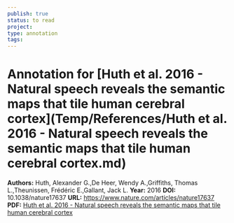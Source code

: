 ```yaml
---
publish: true
status: to read
project:
type: annotation
tags:
---
```

# Annotation for [Huth et al. 2016 - Natural speech reveals the semantic maps that tile human cerebral cortex](Temp/References/Huth et al. 2016 - Natural speech reveals the semantic maps that tile human cerebral cortex.md)

**Authors:** Huth, Alexander G.,De Heer, Wendy A.,Griffiths, Thomas L.,Theunissen, Frédéric E.,Gallant, Jack L.
**Year:** 2016
**DOI:** 10.1038/nature17637
**URL:** https://www.nature.com/articles/nature17637
**PDF:** [Huth et al. 2016 - Natural speech reveals the semantic maps that tile human cerebral cortex](Papers/PDFs/Huth%20et%20al.%202016%20-%20Natural%20speech%20reveals%20the%20semantic%20maps%20that%20tile%20human%20cerebral%20cortex.pdf)
